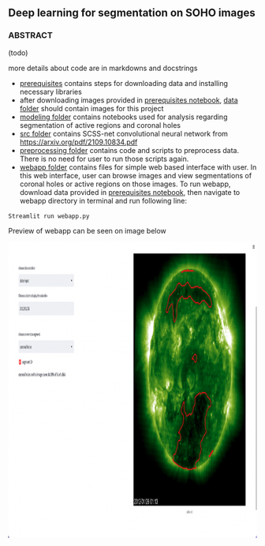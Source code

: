## Deep learning for segmentation on SOHO images

### ABSTRACT
(todo)   

more details about code are in markdowns and docstrings

- [prerequisites](prerequisites/) contains steps for downloading data and installing necessary libraries
- after downloading images provided in [prerequisites notebook](prerequisites/prerequisites.ipynb), [data folder](data/) should contain images for this project
- [modeling folder](modeling/) contains notebooks used for analysis regarding segmentation of active regions and coronal holes
- [src folder](src/) contains SCSS-net convolutional neural network from https://arxiv.org/pdf/2109.10834.pdf 
- [preprocessing folder](preprocessing/) contains code and scripts to preprocess data. There is no need for user to run those scripts again.
- [webapp folder](webapp/) contains files for simple web based interface with user. In this web interface, user can browse images and view segmentations of coronal holes or active regions on those images. To run webapp, download data provided in [prerequisites notebook](prerequisites/prerequisites.ipynb), then navigate to webapp directory in terminal and run following line:
```console
Streamlit run webapp.py
``` 
Preview of webapp can be seen on image below

<img src="figures/webapp-peak.png"  width="600" height="600">  
